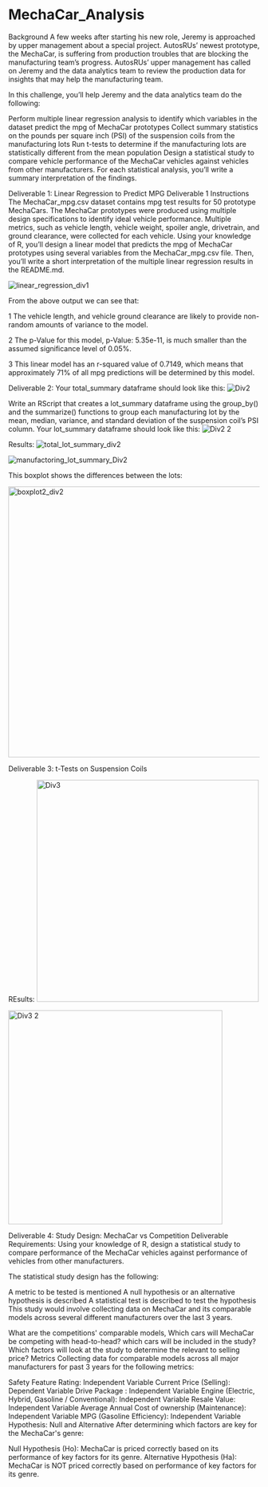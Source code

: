 # MechaCar_Analysis

Background
A few weeks after starting his new role, Jeremy is approached by upper management about a special project. AutosRUs’ newest prototype, the MechaCar, is suffering from production troubles that are blocking the manufacturing team’s progress. AutosRUs’ upper management has called on Jeremy and the data analytics team to review the production data for insights that may help the manufacturing team.

In this challenge, you’ll help Jeremy and the data analytics team do the following:

Perform multiple linear regression analysis to identify which variables in the dataset predict the mpg of MechaCar prototypes
Collect summary statistics on the pounds per square inch (PSI) of the suspension coils from the manufacturing lots
Run t-tests to determine if the manufacturing lots are statistically different from the mean population
Design a statistical study to compare vehicle performance of the MechaCar vehicles against vehicles from other manufacturers. For each statistical analysis, you’ll write a summary interpretation of the findings.


Deliverable 1: Linear Regression to Predict MPG
Deliverable 1 Instructions
The MechaCar_mpg.csv dataset contains mpg test results for 50 prototype MechaCars. The MechaCar prototypes were produced using multiple design specifications to identify ideal vehicle performance. Multiple metrics, such as vehicle length, vehicle weight, spoiler angle, drivetrain, and ground clearance, were collected for each vehicle. Using your knowledge of R, you’ll design a linear model that predicts the mpg of MechaCar prototypes using several variables from the MechaCar_mpg.csv file. Then, you’ll write a short interpretation of the multiple linear regression results in the README.md.


![linear_regression_div1](https://user-images.githubusercontent.com/99819387/179877908-58743ba3-4b0e-465c-b1c3-953b4c21196f.png)

From the above output we can see that:

1 The vehicle length, and vehicle ground clearance are likely to provide non-random amounts of variance to the model.

2 The p-Value for this model, p-Value: 5.35e-11, is much smaller than the assumed significance level of 0.05%.

3 This linear model has an r-squared value of 0.7149, which means that approximately 71% of all mpg predictions will be determined by this model. 



Deliverable 2:
Your total_summary dataframe should look like this:
![Div2](https://user-images.githubusercontent.com/99819387/179878431-0ee0e9e6-4c89-4488-9e5b-072459a781da.png)

Write an RScript that creates a lot_summary dataframe using the group_by() and the summarize() functions to group each manufacturing lot by the mean, median, variance, and standard deviation of the suspension coil’s PSI column. Your lot_summary dataframe should look like this:
![Div2 2](https://user-images.githubusercontent.com/99819387/179878556-4f755219-ff2e-4526-acaf-302730f2e13a.png)


Results:
![total_lot_summary_div2](https://user-images.githubusercontent.com/99819387/179878669-1d1a4cbc-12f2-4c0a-83c5-25ef417a2be2.png)

![manufactoring_lot_summary_Div2](https://user-images.githubusercontent.com/99819387/179878686-436b29c3-96a4-4741-a0eb-7cb00bdb1578.png)

This boxplot shows the differences between the lots:

<img width="543" alt="boxplot2_div2" src="https://user-images.githubusercontent.com/99819387/179878844-76533407-addf-4b1f-ac7a-cd7f901dd8af.png">

Deliverable 3:
t-Tests on Suspension Coils

REsults:
<img width="445" alt="Div3" src="https://user-images.githubusercontent.com/99819387/179878935-dc13539f-c35a-4fa3-9921-ba9bd4a63d4a.png">

<img width="429" alt="Div3 2" src="https://user-images.githubusercontent.com/99819387/179878946-d9ebe6fb-2a64-4235-ab38-92c128cd5877.png">

Deliverable 4:
Study Design: MechaCar vs Competition
Deliverable Requirements:
Using your knowledge of R, design a statistical study to compare performance of the MechaCar vehicles against performance of vehicles from other manufacturers.

The statistical study design has the following:

A metric to be tested is mentioned
A null hypothesis or an alternative hypothesis is described
A statistical test is described to test the hypothesis
This study would involve collecting data on MechaCar and its comparable models across several different manufacturers over the last 3 years.

What are the competitions' comparable models,
Which cars will MechaCar be competing with head-to-head? which cars will be included in the study?
Which factors will look at the study to determine the relevant to selling price?
Metrics
Collecting data for comparable models across all major manufacturers for past 3 years for the following metrics:

Safety Feature Rating: Independent Variable
Current Price (Selling): Dependent Variable
Drive Package : Independent Variable
Engine (Electric, Hybrid, Gasoline / Conventional): Independent Variable
Resale Value: Independent Variable
Average Annual Cost of ownership (Maintenance): Independent Variable
MPG (Gasoline Efficiency): Independent Variable
Hypothesis: Null and Alternative
After determining which factors are key for the MechaCar's genre:

Null Hypothesis (Ho): MechaCar is priced correctly based on its performance of key factors for its genre.
Alternative Hypothesis (Ha): MechaCar is NOT priced correctly based on performance of key factors for its genre.


